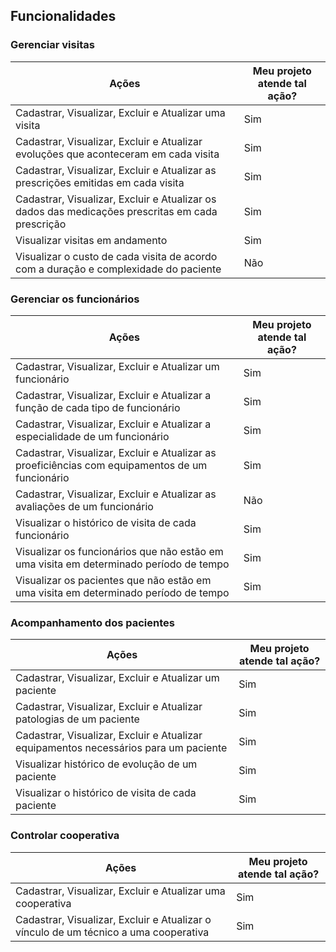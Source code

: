 ## Funcionalidades

### Gerenciar visitas

| Ações                                                                                            | Meu projeto atende tal ação? |
| ------------------------------------------------------------------------------------------------ | ---------------------------- |
| Cadastrar, Visualizar, Excluir e Atualizar uma visita                                            | Sim                          |
| Cadastrar, Visualizar, Excluir e Atualizar evoluções que aconteceram em cada visita              | Sim                          |
| Cadastrar, Visualizar, Excluir e Atualizar as prescrições emitidas em cada visita                | Sim                          |
| Cadastrar, Visualizar, Excluir e Atualizar os dados das medicações prescritas em cada prescrição | Sim                          |
| Visualizar visitas em andamento                                                                  | Sim                          |
| Visualizar o custo de cada visita de acordo com a duração e complexidade do paciente             | Não                          |


### Gerenciar os funcionários

| Ações                                                                                           | Meu projeto atende tal ação? |
| ----------------------------------------------------------------------------------------------- | ---------------------------- |
| Cadastrar, Visualizar, Excluir e Atualizar um funcionário                                       | Sim                          |
| Cadastrar, Visualizar, Excluir e Atualizar a função de cada tipo de funcionário                 | Sim                          |
| Cadastrar, Visualizar, Excluir e Atualizar a especialidade de um funcionário                    | Sim                          |
| Cadastrar, Visualizar, Excluir e Atualizar as proeficiências com equipamentos de um funcionário | Sim                          |
| Cadastrar, Visualizar, Excluir e Atualizar as avaliações de um funcionário                      | Não                          |
| Visualizar o histórico de visita de cada funcionário                                            | Sim                          |
| Visualizar os funcionários que não estão em uma visita em determinado período de tempo          | Sim                          |
| Visualizar os pacientes que não estão em uma visita em determinado período de tempo             | Sim                          |

###  Acompanhamento dos pacientes

| Ações                                                                                | Meu projeto atende tal ação? |
| ------------------------------------------------------------------------------------ | ---------------------------- |
| Cadastrar, Visualizar, Excluir e Atualizar um paciente                               | Sim                          |
| Cadastrar, Visualizar, Excluir e Atualizar patologias de um paciente                 | Sim                          |
| Cadastrar, Visualizar, Excluir e Atualizar equipamentos necessários para um paciente | Sim                          |
| Visualizar histórico de evolução de um paciente                                      | Sim                          |
| Visualizar o histórico de visita de cada paciente                                    | Sim                          |

###  Controlar cooperativa

| Ações                                                                                | Meu projeto atende tal ação? |
| ------------------------------------------------------------------------------------ | ---------------------------- |
| Cadastrar, Visualizar, Excluir e Atualizar uma cooperativa                           | Sim                          |
| Cadastrar, Visualizar, Excluir e Atualizar o vínculo de um técnico a uma cooperativa | Sim                          |
	